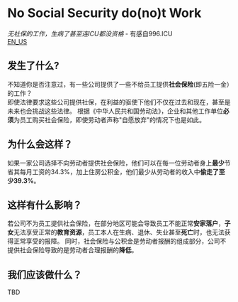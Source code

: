# No Social Security do(no)t Work
*无社保的工作，生病了甚至连ICU都没资格*  - 有感自996.ICU  
[EN_US](https://noss.work/i18n/en_us)  
## 发生了什么?
不知道你是否注意过，有一些公司提供了一些不给员工提供**社会保险**(即五险一金）的工作？  
即使法律要求这些公司提供社保，在利益的驱使下他们不仅在过去和现在，甚至是未来也会挑战这些法律。
根据《中华人民共和国劳动法》，企业和其他工作单位**必须**为员工购买社会保险，即使劳动者声称"自愿放弃"的情况下也是如此。
## 为什么会这样？
如果一家公司选择不向劳动者提供社会保险，他们可以在每一位劳动者身上**最少**节省其每月工资的34.3%，加上住房公积金，他们最少从劳动者的收入中**偷走了至少39.3%**。
## 这样有什么影响？
若公司不为员工提供社会保险，在部分地区可能会导致员工不能正常**安家落户**，**子女**无法享受正常的**教育资源**，员工本人在生病、退休、失业甚至**死亡**时，也无法获得正常享受的报障。
同时，社会保险与公积金是劳动者报酬的组成部分，公司不提供社会保险导致的是劳动者合理报酬的**降低**。
## 我们应该做什么？
TBD